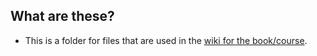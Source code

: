 ## What are these?
* This is a folder for files that are used in the [wiki for the book/course](https://github.com/LaunchCodeEducation/intro-to-professional-web-dev-wiki/wiki).
